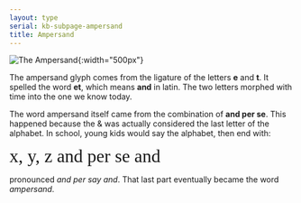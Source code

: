 ```yaml
---
layout: type
serial: kb-subpage-ampersand
title: Ampersand
---
```


![The Ampersand]({{site.url}}/svg/type-trivia/ampersand.svg "The Ampersand"){:width="500px"}

The ampersand glyph comes from the ligature of the letters **e** and **t**. It spelled the word **et**, which means **and** in latin. The two letters morphed with time into the one we know today.

The word ampersand itself came from the combination of **and per se**. This happened because the & was actually considered the last letter of the alphabet. In school, young kids would say the alphabet, then end with:

<div style="font-size: 2rem; font-family: 'firaSans-Italic'">x, y, z and per se and</div>

pronounced *and per say and*. That last part eventually became the word *ampersand*.